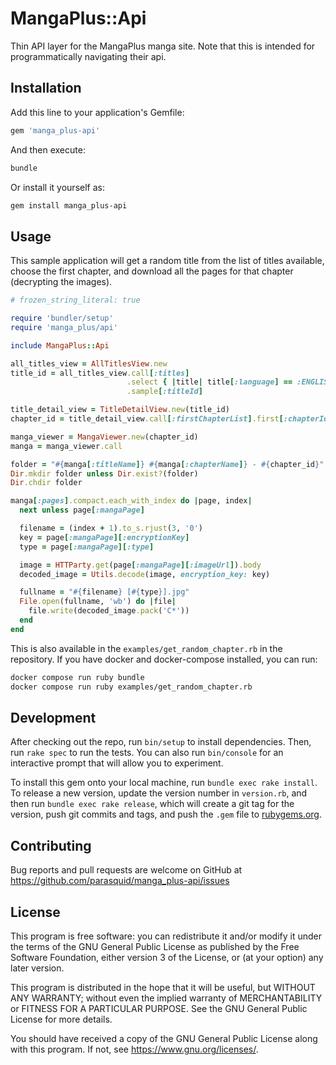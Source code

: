 # MangaPlus::Api

Thin API layer for the MangaPlus manga site. Note that this is intended for programmatically navigating their api.

## Installation

Add this line to your application's Gemfile:

```ruby
gem 'manga_plus-api'
```

And then execute:

``` bash
bundle
```

Or install it yourself as:

``` bash
gem install manga_plus-api
```

## Usage

This sample application will get a random title from the list of titles available, choose the first chapter, and download all the pages for that chapter (decrypting the images).

``` ruby
# frozen_string_literal: true

require 'bundler/setup'
require 'manga_plus/api'

include MangaPlus::Api

all_titles_view = AllTitlesView.new
title_id = all_titles_view.call[:titles]
                          .select { |title| title[:language] == :ENGLISH }
                          .sample[:titleId]

title_detail_view = TitleDetailView.new(title_id)
chapter_id = title_detail_view.call[:firstChapterList].first[:chapterId]

manga_viewer = MangaViewer.new(chapter_id)
manga = manga_viewer.call

folder = "#{manga[:titleName]} #{manga[:chapterName]} - #{chapter_id}"
Dir.mkdir folder unless Dir.exist?(folder)
Dir.chdir folder

manga[:pages].compact.each_with_index do |page, index|
  next unless page[:mangaPage]

  filename = (index + 1).to_s.rjust(3, '0')
  key = page[:mangaPage][:encryptionKey]
  type = page[:mangaPage][:type]

  image = HTTParty.get(page[:mangaPage][:imageUrl]).body
  decoded_image = Utils.decode(image, encryption_key: key)

  fullname = "#{filename} [#{type}].jpg"
  File.open(fullname, 'wb') do |file|
    file.write(decoded_image.pack('C*'))
  end
end

```

This is also available in the `examples/get_random_chapter.rb` in the repository. If you have docker and docker-compose installed, you can run:

``` bash
docker compose run ruby bundle
docker compose run ruby examples/get_random_chapter.rb
```

## Development

After checking out the repo, run `bin/setup` to install dependencies. Then, run `rake spec` to run the tests. You can also run `bin/console` for an interactive prompt that will allow you to experiment.

To install this gem onto your local machine, run `bundle exec rake install`. To release a new version, update the version number in `version.rb`, and then run `bundle exec rake release`, which will create a git tag for the version, push git commits and tags, and push the `.gem` file to [rubygems.org](https://rubygems.org).

## Contributing

Bug reports and pull requests are welcome on GitHub at <https://github.com/parasquid/manga_plus-api/issues>

## License

This program is free software: you can redistribute it and/or modify
it under the terms of the GNU General Public License as published by
the Free Software Foundation, either version 3 of the License, or
(at your option) any later version.

This program is distributed in the hope that it will be useful,
but WITHOUT ANY WARRANTY; without even the implied warranty of
MERCHANTABILITY or FITNESS FOR A PARTICULAR PURPOSE.  See the
GNU General Public License for more details.

You should have received a copy of the GNU General Public License
along with this program.  If not, see <https://www.gnu.org/licenses/>.
